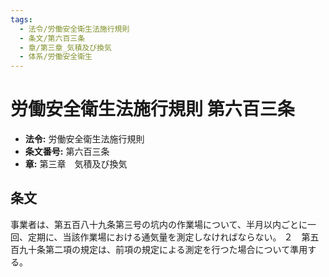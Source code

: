 ```yaml
---
tags:
  - 法令/労働安全衛生法施行規則
  - 条文/第六百三条
  - 章/第三章_気積及び換気
  - 体系/労働安全衛生
---
```

# 労働安全衛生法施行規則 第六百三条

- **法令:** 労働安全衛生法施行規則
- **条文番号:** 第六百三条
- **章:** 第三章　気積及び換気

## 条文
事業者は、第五百八十九条第三号の坑内の作業場について、半月以内ごとに一回、定期に、当該作業場における通気量を測定しなければならない。
２　第五百九十条第二項の規定は、前項の規定による測定を行つた場合について準用する。

